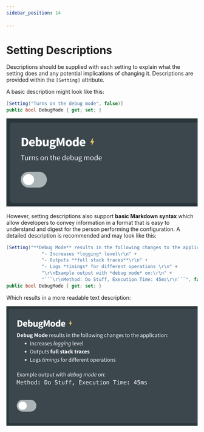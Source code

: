 ```yaml
---
sidebar_position: 14

---
```


# Setting Descriptions

Descriptions should be supplied with each setting to explain what the setting does and any potential implications of changing it. Descriptions are provided within the `[Setting]` attribute.

A basic description might look like this:

``` csharp
[Setting("Turns on the debug mode", false)]
public bool DebugMode { get; set; }
```

![image-20230725221606792](../../../static/img/image-20230725221606792.png)

However, setting descriptions also support **basic Markdown syntax** which allow developers to convey information in a format that is easy to understand and digest for the person performing the configuration. A detailed description is recommended and may look like this:

``` csharp
[Setting("**Debug Mode** results in the following changes to the application:\r\n" +
             "- Increases *logging* level\r\n" +
             "- Outputs **full stack traces**\r\n" +
             "- Logs *timings* for different operations \r\n" +
             "\r\nExample output with *debug mode* on:\r\n" +
             "```\r\nMethod: Do Stuff, Execution Time: 45ms\r\n```", false)]
public bool DebugMode { get; set; }
```

Which results in a more readable text description:

![image-20230725222814110](../../../static/img/image-20230725222814110.png)
